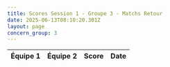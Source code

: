 ```yaml
---
title: Scores Session 1 - Groupe 3 - Matchs Retour
date: 2025-06-13T08:10:20.301Z
layout: page
concern_group: 3
---
```




| Équipe 1 | Équipe 2 | Score | Date |
|----------|----------|-------|------|

